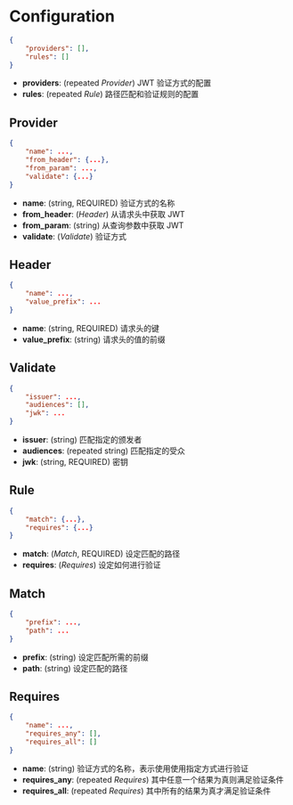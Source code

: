 # Configuration

```json
{
    "providers": [],
    "rules": []
}
```
- **providers**: (repeated *Provider*) JWT 验证方式的配置
- **rules**: (repeated *Rule*) 路径匹配和验证规则的配置

## Provider
```json
{
    "name": ...,
    "from_header": {...},
    "from_param": ...,
    "validate": {...}
}
```
- **name**: (string, REQUIRED) 验证方式的名称
- **from_header**: (*Header*) 从请求头中获取 JWT
- **from_param**: (string) 从查询参数中获取 JWT
- **validate**: (*Validate*) 验证方式

## Header
```json
{
    "name": ...,
    "value_prefix": ...
}
```
- **name**: (string, REQUIRED) 请求头的键
- **value_prefix**: (string) 请求头的值的前缀

## Validate
```json
{
    "issuer": ...,
    "audiences": [],
    "jwk": ...
}
```
- **issuer**: (string) 匹配指定的颁发者
- **audiences**: (repeated string) 匹配指定的受众
- **jwk**: (string, REQUIRED) 密钥

## Rule
```json
{
    "match": {...},
    "requires": {...}
}
```
- **match**: (*Match*, REQUIRED) 设定匹配的路径
- **requires**: (*Requires*) 设定如何进行验证

## Match
```json
{
    "prefix": ...,
    "path": ...
}
```
- **prefix**: (string) 设定匹配所需的前缀
- **path**: (string) 设定匹配的路径

## Requires
```json
{
    "name": ...,
    "requires_any": [],
    "requires_all": []
}
```
- **name**: (string) 验证方式的名称，表示使用使用指定方式进行验证
- **requires_any**: (repeated *Requires*) 其中任意一个结果为真则满足验证条件
- **requires_all**: (repeated *Requires*) 其中所有的结果为真才满足验证条件
